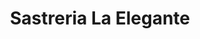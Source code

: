 ---
title: "Sastreria La Elegante"
url: /puerto-de-san-jose1/sastreria-la-elegante/
shop: electrónica
---